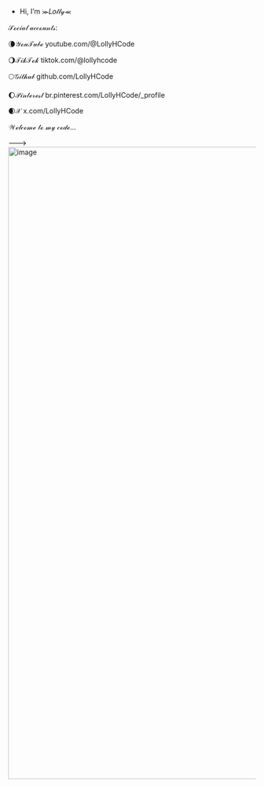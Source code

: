 - Hi, I’m ⪼𝐿𝑜𝓁𝓁𝓎⪻

𝒮ℴ𝒸𝒾𝒶𝓁 𝒶𝒸𝒸ℴ𝓊𝓃𝓉𝓈:

🌘𝒴ℴ𝓊𝒯𝓊𝒷ℯ
youtube.com/@LollyHCode

🌖𝒯𝒾𝓀𝒯ℴ𝓀
tiktok.com/@lollyhcode

🌕𝒢𝒾𝓉𝒽𝓊𝒷
github.com/LollyHCode

🌔𝒫𝒾𝓃𝓉ℯ𝓇ℯ𝓈𝓉
br.pinterest.com/LollyHCode/_profile

🌒𝒳
x.com/LollyHCode


𝒲ℯ𝓁𝒸ℴ𝓂ℯ 𝓉ℴ 𝓂𝓎 𝒸ℴ𝒹ℯ...

--->
<img width="736" height="1284" alt="image" src="https://github.com/user-attachments/assets/f0342c2a-8d1a-46d4-b20f-bd06fd48a24d" />
